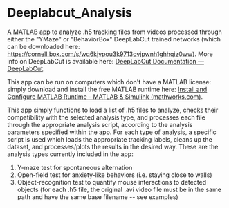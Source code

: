 # Deeplabcut_Analysis



A MATLAB app to analyze .h5 tracking files from videos processed through either the "YMaze" or "BehaviorBox" DeepLabCut trained networks (which can be downloaded here: https://cornell.box.com/s/wq6kjvpou3k9713ovjpwnh1ghhqiz0ww). More info on DeepLabCut is available here: [DeepLabCut Documentation — DeepLabCut](https://deeplabcut.github.io/DeepLabCut/docs/intro.html).

This app can be run on computers which don't have a MATLAB license: simply download and install the free MATLAB runtime here: [Install and Configure MATLAB Runtime - MATLAB & Simulink (mathworks.com)](https://www.mathworks.com/help/compiler/install-the-matlab-runtime.html).

This app simply functions to load a list of .h5 files to analyze, checks their compatibility with the selected analysis type, and processes each file through the appropriate analysis script, according to the analysis parameters specified within the app. For each type of analysis, a specific script is used which loads the appropriate tracking labels, cleans up the dataset, and processes/plots the results in the desired way. These are the analysis types currently included in the app:

1. Y-maze test for spontaneous alternation
2. Open-field test for anxiety-like behaviors (i.e. staying close to walls)
3. Object-recognition test to quantify mouse interactions to detected objects (for each .h5 file, the original .avi video file must be in the same path and have the same base filename -- see examples)
